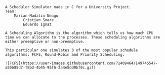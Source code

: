 	A Scheduler Simulator made in C for a University Project. 
	Team:
		Marian-Madalin Neagu 
        	Cristian Soare 
        	Eduardo Ignat 

	A Scheduling Algorithm is the algorithm which tells us how much CPU time we can allocate to the processes. These scheduling algorithms are either preemptive or non-preemptive. 

	This particular one simulates 3 of the most popular schedule algorithms: FCFS, Round-Robin and Priority Scheduling. 

	![FCFS](https://user-images.githubusercontent.com/71409464/149745547-a50b85d7-f8b3-4b45-95f6-2a4e8dd9bf0c.gif)
